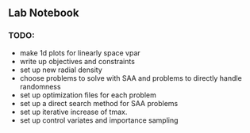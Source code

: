 
## Lab Notebook

### TODO:
- make 1d plots for linearly space vpar
- write up objectives and constraints
- set up new radial density
- choose problems to solve with SAA and problems to directly handle randomness
- set up optimization files for each problem
- set up a direct search method for SAA problems
- set up iterative increase of tmax.
- set up control variates and importance sampling
